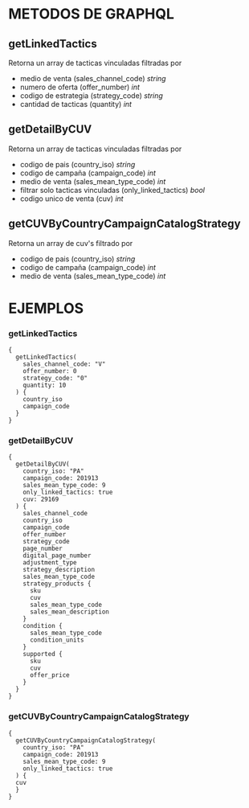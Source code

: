 
# METODOS DE GRAPHQL

## getLinkedTactics

Retorna un array de tacticas vinculadas filtradas por
- medio de venta (sales_channel_code) _string_
- numero de oferta (offer_number) _int_
- codigo de estrategia (strategy_code) _string_
- cantidad de tacticas (quantity) _int_

## getDetailByCUV

Retorna un array de tacticas vinculadas filtradas por
- codigo de pais (country_iso) _string_
- codigo de campaña (campaign_code) _int_
- medio de venta (sales_mean_type_code) _int_
- filtrar solo tacticas vinculadas (only_linked_tactics) _bool_
- codigo unico de venta (cuv) _int_

## getCUVByCountryCampaignCatalogStrategy

Retorna un array de cuv's filtrado por
- codigo de pais (country_iso) _string_
- codigo de campaña (campaign_code) _int_
- medio de venta (sales_mean_type_code) _int_

# EJEMPLOS

### getLinkedTactics
```
{
  getLinkedTactics(
    sales_channel_code: "V"
    offer_number: 0
    strategy_code: "0"
    quantity: 10
  ) {
    country_iso
    campaign_code
  }
}
```

### getDetailByCUV
```
{
  getDetailByCUV(
    country_iso: "PA"
    campaign_code: 201913
    sales_mean_type_code: 9
    only_linked_tactics: true
    cuv: 29169
  ) {
    sales_channel_code
    country_iso
    campaign_code
    offer_number
    strategy_code
    page_number
    digital_page_number
    adjustment_type
    strategy_description
    sales_mean_type_code
    strategy_products {
      sku
      cuv
      sales_mean_type_code
      sales_mean_description
    }
    condition {
      sales_mean_type_code
      condition_units
    }
    supported {
      sku
      cuv
      offer_price
    }
  }
}
```

### getCUVByCountryCampaignCatalogStrategy
```
{
  getCUVByCountryCampaignCatalogStrategy(
    country_iso: "PA"
    campaign_code: 201913
    sales_mean_type_code: 9
    only_linked_tactics: true
  ) {
  cuv
  }
}
```
